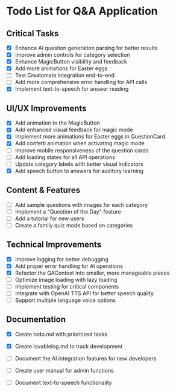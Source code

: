 
# Todo List for Q&A Application

## Critical Tasks
- [x] Enhance AI question generation parsing for better results
- [x] Improve admin controls for category selection
- [x] Enhance MagicButton visibility and feedback
- [x] Add more animations for Easter eggs
- [ ] Test Creatomate integration end-to-end
- [ ] Add more comprehensive error handling for API calls
- [x] Implement text-to-speech for answer reading

## UI/UX Improvements
- [x] Add animation to the MagicButton
- [x] Add enhanced visual feedback for magic mode
- [x] Implement more animations for Easter eggs in QuestionCard
- [x] Add confetti animation when activating magic mode
- [ ] Improve mobile responsiveness of the question cards
- [ ] Add loading states for all API operations
- [ ] Update category labels with better visual indicators
- [x] Add speech button to answers for auditory learning

## Content & Features
- [ ] Add sample questions with images for each category
- [ ] Implement a "Question of the Day" feature
- [ ] Add a tutorial for new users
- [ ] Create a family quiz mode based on categories

## Technical Improvements
- [x] Improve logging for better debugging
- [x] Add proper error handling for AI operations
- [x] Refactor the QAContext into smaller, more manageable pieces
- [ ] Optimize image loading with lazy loading
- [ ] Implement testing for critical components
- [ ] Integrate with OpenAI TTS API for better speech quality
- [ ] Support multiple language voice options

## Documentation
- [x] Create todo.md with prioritized tasks
- [x] Create lovablelog.md to track development
- [ ] Document the AI integration features for new developers
- [ ] Create user manual for admin functions
- [ ] Document text-to-speech functionality

